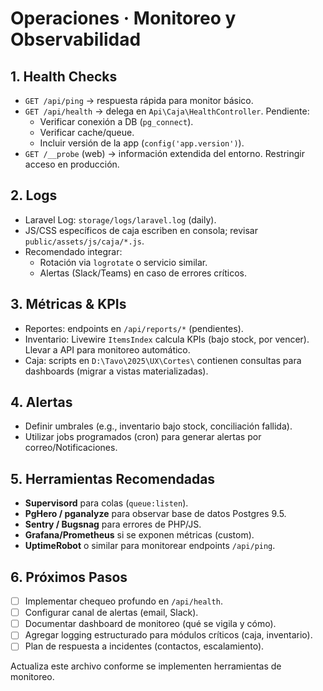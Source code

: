 # Operaciones · Monitoreo y Observabilidad

## 1. Health Checks

- `GET /api/ping` → respuesta rápida para monitor básico.
- `GET /api/health` → delega en `Api\Caja\HealthController`. Pendiente:
  - Verificar conexión a DB (`pg_connect`).
  - Verificar cache/queue.
  - Incluir versión de la app (`config('app.version')`).
- `GET /__probe` (web) → información extendida del entorno. Restringir acceso en producción.

## 2. Logs

- Laravel Log: `storage/logs/laravel.log` (daily).  
- JS/CSS específicos de caja escriben en consola; revisar `public/assets/js/caja/*.js`.  
- Recomendado integrar:
  - Rotación via `logrotate` o servicio similar.
  - Alertas (Slack/Teams) en caso de errores críticos.

## 3. Métricas & KPIs

- Reportes: endpoints en `/api/reports/*` (pendientes).  
- Inventario: Livewire `ItemsIndex` calcula KPIs (bajo stock, por vencer). Llevar a API para monitoreo automático.
- Caja: scripts en `D:\Tavo\2025\UX\Cortes\` contienen consultas para dashboards (migrar a vistas materializadas).

## 4. Alertas

- Definir umbrales (e.g., inventario bajo stock, conciliación fallida).  
- Utilizar jobs programados (cron) para generar alertas por correo/Notificaciones.

## 5. Herramientas Recomendadas

- **Supervisord** para colas (`queue:listen`).  
- **PgHero / pganalyze** para observar base de datos Postgres 9.5.  
- **Sentry / Bugsnag** para errores de PHP/JS.  
- **Grafana/Prometheus** si se exponen métricas (custom).  
- **UptimeRobot** o similar para monitorear endpoints `/api/ping`.

## 6. Próximos Pasos

- [ ] Implementar chequeo profundo en `/api/health`.  
- [ ] Configurar canal de alertas (email, Slack).  
- [ ] Documentar dashboard de monitoreo (qué se vigila y cómo).  
- [ ] Agregar logging estructurado para módulos críticos (caja, inventario).  
- [ ] Plan de respuesta a incidentes (contactos, escalamiento).

Actualiza este archivo conforme se implementen herramientas de monitoreo.
